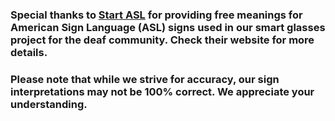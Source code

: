 ### Special thanks to [Start ASL](https://www.startasl.com/) for providing free meanings for American Sign Language (ASL) signs used in our smart glasses project for the deaf community. Check their website for more details.

### Please note that while we strive for accuracy, our sign interpretations may not be 100% correct. We appreciate your understanding.

